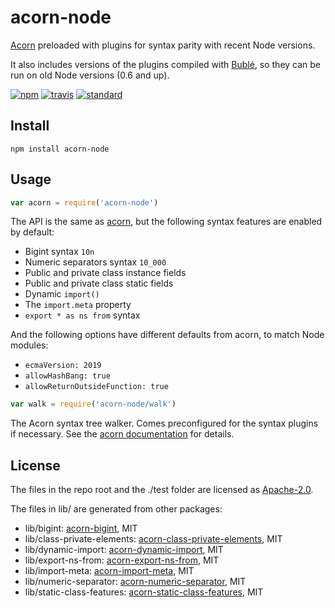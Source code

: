 # acorn-node

[Acorn](https://github.com/acornjs/acorn) preloaded with plugins for syntax parity with recent Node versions.

It also includes versions of the plugins compiled with [Bublé](https://github.com/rich-harris/buble), so they can be run
on old Node versions (0.6 and up).

[![npm][npm-image]][npm-url]
[![travis][travis-image]][travis-url]
[![standard][standard-image]][standard-url]

[npm-image]: https://img.shields.io/npm/v/acorn-node.svg?style=flat-square

[npm-url]: https://www.npmjs.com/package/acorn-node

[travis-image]: https://img.shields.io/travis/browserify/acorn-node/master.svg?style=flat-square

[travis-url]: https://travis-ci.org/browserify/acorn-node

[standard-image]: https://img.shields.io/badge/code%20style-standard-brightgreen.svg?style=flat-square

[standard-url]: http://npm.im/standard

## Install

```
npm install acorn-node
```

## Usage

```js
var acorn = require('acorn-node')
```

The API is the same as [acorn](https://github.com/acornjs/acorn), but the following syntax features are enabled by
default:

- Bigint syntax `10n`
- Numeric separators syntax `10_000`
- Public and private class instance fields
- Public and private class static fields
- Dynamic `import()`
- The `import.meta` property
- `export * as ns from` syntax

And the following options have different defaults from acorn, to match Node modules:

- `ecmaVersion: 2019`
- `allowHashBang: true`
- `allowReturnOutsideFunction: true`

```js
var walk = require('acorn-node/walk')
```

The Acorn syntax tree walker. Comes preconfigured for the syntax plugins if necessary. See
the [acorn documentation](https://github.com/acornjs/acorn#distwalkjs) for details.

## License

The files in the repo root and the ./test folder are licensed as [Apache-2.0](LICENSE.md).

The files in lib/ are generated from other packages:

- lib/bigint: [acorn-bigint](https://github.com/acornjs/acorn-bigint]), MIT
- lib/class-private-elements: [acorn-class-private-elements](https://github.com/acornjs/acorn-class-private-elements),
  MIT
- lib/dynamic-import: [acorn-dynamic-import](https://github.com/acornjs/acorn-dynamic-import), MIT
- lib/export-ns-from: [acorn-export-ns-from](https://github.com/acornjs/acorn-export-ns-from), MIT
- lib/import-meta: [acorn-import-meta](https://github.com/acornjs/acorn-import-meta), MIT
- lib/numeric-separator: [acorn-numeric-separator](https://github.com/acornjs/acorn-numeric-separator]), MIT
- lib/static-class-features: [acorn-static-class-features](https://github.com/acornjs/acorn-static-class-features), MIT
